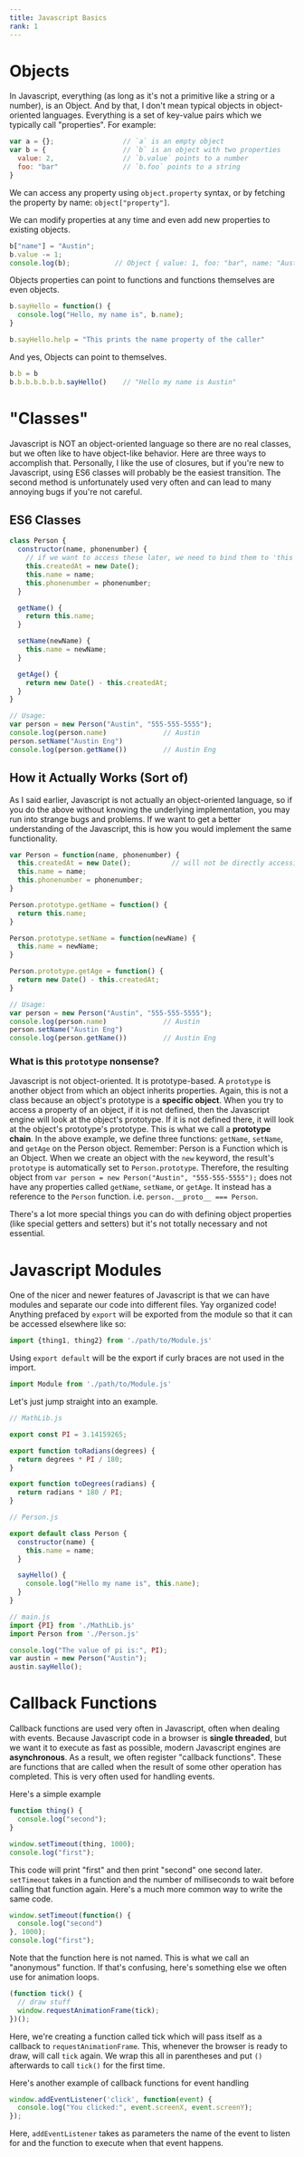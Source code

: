 ```yaml
---
title: Javascript Basics
rank: 1
---
```


<link rel="stylesheet" href="//cdnjs.cloudflare.com/ajax/libs/highlight.js/9.9.0/styles/darcula.min.css">

# Objects

In Javascript, everything (as long as it's not a primitive like a string or a number), is an Object. And by that, I don't mean typical objects in object-oriented languages. Everything is a set of key-value pairs which we typically call "properties". For example:

```js
var a = {};                 // `a` is an empty object
var b = {                   // `b` is an object with two properties
  value: 2,                 // `b.value` points to a number
  foo: "bar"                // `b.foo` points to a string
}
```

We can access any property using `object.property` syntax, or by fetching the property by name: `object["property"]`.

We can modify properties at any time and even add new properties to existing objects.

```js
b["name"] = "Austin";
b.value -= 1;
console.log(b);           // Object { value: 1, foo: "bar", name: "Austin" }
```

Objects properties can point to functions and functions themselves are even objects.

```js
b.sayHello = function() {
  console.log("Hello, my name is", b.name);
}

b.sayHello.help = "This prints the name property of the caller"
```

And yes, Objects can point to themselves.

```js
b.b = b
b.b.b.b.b.b.b.sayHello()    // "Hello my name is Austin"
```


# "Classes"

Javascript is NOT an object-oriented language so there are no real classes, but we often like to have object-like behavior. Here are three ways to accomplish that. Personally, I like the use of closures, but if you're new to Javascript, using ES6 classes will probably be the easiest transition. The second method is unfortunately used very often and can lead to many annoying bugs if you're not careful.

## ES6 Classes

```javascript
class Person {
  constructor(name, phonenumber) {
    // if we want to access these later, we need to bind them to 'this'
    this.createdAt = new Date();
    this.name = name;
    this.phonenumber = phonenumber;
  }

  getName() {
    return this.name;
  }

  setName(newName) {
    this.name = newName;
  }

  getAge() {
    return new Date() - this.createdAt;
  }
}

// Usage:
var person = new Person("Austin", "555-555-5555");
console.log(person.name)              // Austin
person.setName("Austin Eng")
console.log(person.getName())         // Austin Eng
```

## How it Actually Works (Sort of)

As I said earlier, Javascript is not actually an object-oriented language, so if you do the above without knowing the underlying implementation, you may run into strange bugs and problems.
If we want to get a better understanding of the Javascript, this is how you would implement the same functionality.

```javascript
var Person = function(name, phonenumber) {
  this.createdAt = new Date();          // will not be directly accessible because it's not bound to "this"
  this.name = name;
  this.phonenumber = phonenumber;
}

Person.prototype.getName = function() {
  return this.name;
}

Person.prototype.setName = function(newName) {
  this.name = newName;
}

Person.prototype.getAge = function() {
  return new Date() - this.createdAt;
}

// Usage:
var person = new Person("Austin", "555-555-5555");
console.log(person.name)              // Austin
person.setName("Austin Eng")
console.log(person.getName())         // Austin Eng
```

### What is this `prototype` nonsense?

Javascript is not object-oriented. It is prototype-based. A `prototype` is another object from which an object inherits properties. Again, this is not a class because an object's prototype is a **specific object**. When you try to access a property of an object, if it is not defined, then the Javascript engine will look at the object's prototype. If it is not defined there, it will look at the object's prototype's prototype. This is what we call a **prototype chain**. In the above example, we define three functions: `getName`, `setName`, and `getAge` on the Person object. Remember: Person is a Function which is an Object. When we create an object with the `new` keyword, the result's `prototype` is automatically set to `Person.prototype`. Therefore, the resulting object from `var person = new Person("Austin", "555-555-5555");` does not have any properties called `getName`, `setName`, or `getAge`. It instead has a reference to the `Person` function. i.e. `person.__proto__ === Person`.

There's a lot more special things you can do with defining object properties (like special getters and setters) but it's not totally necessary and not essential.


# Javascript Modules

One of the nicer and newer features of Javascript is that we can have modules and separate our code into different files. Yay organized code! Anything prefaced by `export` will be exported from the module so that it can be accessed elsewhere like so:

```javascript
import {thing1, thing2} from './path/to/Module.js'
```

Using `export default` will be the export if curly braces are not used in the import.

```javascript
import Module from './path/to/Module.js'
```

Let's just jump straight into an example.

```javascript
// MathLib.js

export const PI = 3.14159265;

export function toRadians(degrees) {
  return degrees * PI / 180;
}

export function toDegrees(radians) {
  return radians * 180 / PI;
}

```


```javascript
// Person.js

export default class Person {
  constructor(name) {
    this.name = name;
  }

  sayHello() {
    console.log("Hello my name is", this.name);
  }
}

```

```javascript
// main.js
import {PI} from './MathLib.js'
import Person from './Person.js'

console.log("The value of pi is:", PI);
var austin = new Person("Austin");
austin.sayHello();

```

# Callback Functions

Callback functions are used very often in Javascript, often when dealing with events. Because Javascript code in a browser is __single threaded__, but we want it to execute as fast as possible, modern Javascript engines are __asynchronous__. As a result, we often register "callback functions". These are functions that are called when the result of some other operation has completed. This is very often used for handling events.

Here's a simple example

```javascript
function thing() {
  console.log("second");
}

window.setTimeout(thing, 1000);
console.log("first");
```

This code will print "first" and then print "second" one second later. `setTimeout` takes in a function and the number of milliseconds to wait before calling that function again. Here's a much more common way to write the same code.

```javascript
window.setTimeout(function() {
  console.log("second")
}, 1000);
console.log("first");
```

Note that the function here is not named. This is what we call an "anonymous" function. If that's confusing, here's something else we often use for animation loops.

```javascript
(function tick() {
  // draw stuff
  window.requestAnimationFrame(tick);
})();
```

Here, we're creating a function called tick which will pass itself as a callback to `requestAnimationFrame`. This, whenever the browser is ready to draw, will call `tick` again. We wrap this all in parentheses and put `()` afterwards to call `tick()` for the first time.

Here's another example of callback functions for event handling

```javascript
window.addEventListener('click', function(event) {
  console.log("You clicked:", event.screenX, event.screenY);
});
```

Here, `addEventListener` takes as parameters the name of the event to listen for and the function to execute when that event happens.